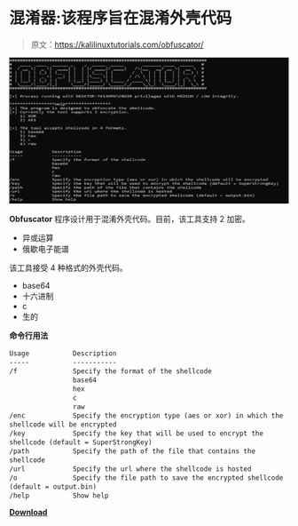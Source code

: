 # 混淆器:该程序旨在混淆外壳代码

> 原文：<https://kalilinuxtutorials.com/obfuscator/>

[![Obfuscator : The Program Is Designed To Obfuscate The Shellcode](img/bf42a9cc11f6decba174187585fb1138.png "Obfuscator : The Program Is Designed To Obfuscate The Shellcode")](https://1.bp.blogspot.com/-6Gnri1efNEA/X8_mAoVlJzI/AAAAAAAAIF4/Im1iThtCdckxk0MkV0NODMaseItLoBF2ACLcBGAsYHQ/s728/obfuscator%25281%2529.png)

**Obfuscator** 程序设计用于混淆外壳代码。目前，该工具支持 2 加密。

*   异或运算
*   俄歇电子能谱

该工具接受 4 种格式的外壳代码。

*   base64
*   十六进制
*   c
*   生的

**命令行用法**

```
Usage           Description
-----           -----------
/f              Specify the format of the shellcode
                base64
                hex
                c
                raw
/enc            Specify the encryption type (aes or xor) in which the shellcode will be encrypted
/key            Specify the key that will be used to encrypt the shellcode (default = SuperStrongKey)
/path           Specify the path of the file that contains the shellcode
/url            Specify the url where the shellcode is hosted
/o              Specify the file path to save the encrypted shellcode (default = output.bin)
/help           Show help
```

[**Download**](https://github.com/3xpl01tc0d3r/Obfuscator)